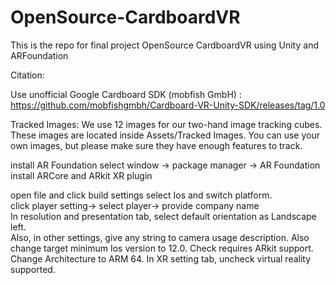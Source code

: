 # OpenSource-CardboardVR
This is the repo for final project OpenSource CardboardVR using Unity and ARFoundation

Citation:

Use unofficial Google Cardboard SDK (mobfish GmbH) : https://github.com/mobfishgmbh/Cardboard-VR-Unity-SDK/releases/tag/1.0

Tracked Images: We use 12 images for our two-hand image tracking cubes. These images are located inside Assets/Tracked Images. You can use your own images, but please make sure they have enough features to track.


install AR Foundation    select window -> package manager -> AR Foundation 
install ARCore and ARkit XR plugin

open file and click build settings select Ios and switch platform.  
click player setting-> select player-> provide company name  
In resolution and presentation tab, select default orientation as Landscape left.  
Also, in other settings, give any string to camera usage description. Also change target minimum Ios version to 12.0. Check requires ARkit support. Change Architecture to ARM 64. In XR setting tab, uncheck virtual reality supported.  
